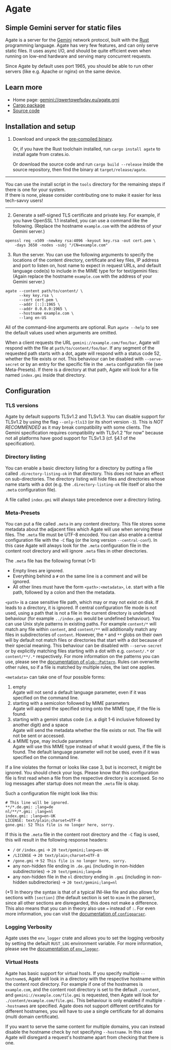 # Agate

## Simple Gemini server for static files

Agate is a server for the [Gemini] network protocol, built with the [Rust] programming language. Agate has very few features, and can only serve static files. It uses async I/O, and should be quite efficient even when running on low-end hardware and serving many concurrent requests.

Since Agate by default uses port 1965, you should be able to run other servers (like e.g. Apache or nginx) on the same device.

## Learn more

* Home page: [gemini://qwertqwefsday.eu/agate.gmi][home]
* [Cargo package][crates.io]
* [Source code][source]

## Installation and setup

1. Download and unpack the [pre-compiled binary](https://github.com/mbrubeck/agate/releases).

   Or, if you have the Rust toolchain installed, run `cargo install agate` to
   install agate from crates.io.

   Or download the source code and run `cargo build --release` inside the
   source repository, then find the binary at `target/release/agate`.

***
You can use the install script in the `tools` directory for the remaining steps if there is one for your system.  
If there is none, please consider contributing one to make it easier for less tech-savvy users!
***

2. Generate a self-signed TLS certificate and private key.  For example, if you have OpenSSL 1.1 installed, you can use a command like the following.  (Replace the hostname `example.com` with the address of your Gemini server.)

```
openssl req -x509 -newkey rsa:4096 -keyout key.rsa -out cert.pem \
    -days 3650 -nodes -subj "/CN=example.com"
```

3. Run the server. You can use the following arguments to specify the locations of the content directory, certificate and key files, IP address and port to listen on, host name to expect in request URLs, and default language code(s) to include in the MIME type for for text/gemini files: (Again replace the hostname `example.com` with the address of your Gemini server.)

```
agate --content path/to/content/ \
      --key key.rsa \
      --cert cert.pem \
      --addr [::]:1965 \
      --addr 0.0.0.0:1965 \
      --hostname example.com \
      --lang en-US
```

All of the command-line arguments are optional.  Run `agate --help` to see the default values used when arguments are omitted.

When a client requests the URL `gemini://example.com/foo/bar`, Agate will respond with the file at `path/to/content/foo/bar`. If any segment of the requested path starts with a dot, agate will respond with a status code 52, whether the file exists or not. This behaviour can be disabled with `--serve-secret` or by an entry for the specific file in the `.meta` configuration file (see Meta-Presets). If there is a directory at that path, Agate will look for a file named `index.gmi` inside that directory.

## Configuration

### TLS versions

Agate by default supports TLSv1.2 and TLSv1.3. You can disable support for TLSv1.2 by using the flag `--only-tls13` (or its short version `-3`). This is *NOT RECOMMENDED* as it may break compatibility with some clients. The Gemini specification requires compatibility with TLSv1.2 "for now" because not all platforms have good support for TLSv1.3 (cf. §4.1 of the specification).

### Directory listing

You can enable a basic directory listing for a directory by putting a file called `.directory-listing-ok` in that directory. This does not have an effect on sub-directories.
The directory listing will hide files and directories whose name starts with a dot (e.g. the `.directory-listing-ok` file itself or also the `.meta` configuration file).

A file called `index.gmi` will always take precedence over a directory listing.

### Meta-Presets

You can put a file called `.meta` in any content directory. This file stores some metadata about the adjacent files which Agate will use when serving these files. The `.meta` file must be UTF-8 encoded.
You can also enable a central configuration file with the `-C` flag (or the long version `--central-conf`). In this case Agate will always look for the `.meta` configuration file in the content root directory and will ignore `.meta` files in other directories.

The `.meta` file has the following format (*1):
* Empty lines are ignored.
* Everything behind a `#` on the same line is a comment and will be ignored.
* All other lines must have the form `<path>:<metadata>`, i.e. start with a file path, followed by a colon and then the metadata.

`<path>` is a case sensitive file path, which may or may not exist on disk. If <path> leads to a directory, it is ignored.
If central configuration file mode is not used, using a path that is not a file in the current directory is undefined behaviour (for example `../index.gmi` would be undefined behaviour).
You can use Unix style patterns in existing paths. For example `content/*` will match any file within `content`, and `content/**` will additionally match any files in subdirectories of `content`.
However, the `*` and `**` globs on their own will by default not match files or directories that start with a dot because of their special meaning.
This behaviour can be disabled with `--serve-secret` or by explicitly matching files starting with a dot with e.g. `content/.*` or `content/**/.*` respectively.
For more information on the patterns you can use, please see the [documentation of `glob::Pattern`](https://https://docs.rs/glob/0.3.0/glob/struct.Pattern.html).
Rules can overwrite other rules, so if a file is matched by multiple rules, the last one applies.

`<metadata>` can take one of four possible forms:
1. empty  
    Agate will not send a default language parameter, even if it was specified on the command line.
2. starting with a semicolon followed by MIME parameters  
    Agate will append the specified string onto the MIME type, if the file is found.
3. starting with a gemini status code (i.e. a digit 1-6 inclusive followed by another digit) and a space  
    Agate will send the metadata whether the file exists or not. The file will not be sent or accessed.
4. a MIME type, may include parameters  
    Agate will use this MIME type instead of what it would guess, if the file is found.
    The default language parameter will not be used, even if it was specified on the command line.

If a line violates the format or looks like case 3, but is incorrect, it might be ignored. You should check your logs. Please know that this configuration file is first read when a file from the respective directory is accessed. So no log messages after startup does not mean the `.meta` file is okay.

Such a configuration file might look like this:
```text
# This line will be ignored.
**/*.de.gmi: ;lang=de
nl/**/*.gmi: ;lang=nl
index.gmi: ;lang=en-UK
LICENSE: text/plain;charset=UTF-8
gone.gmi: 52 This file is no longer here, sorry.
```

If this is the `.meta` file in the content root directory and the `-C` flag is used, this will result in the following response headers:
* `/` or `/index.gmi`
    -> `20 text/gemini;lang=en-UK`
* `/LICENSE`
    -> `20 text/plain;charset=UTF-8`
* `/gone.gmi`
    -> `52 This file is no longer here, sorry.`
* any non-hidden file ending in `.de.gmi` (including in non-hidden subdirectories)
    -> `20 text/gemini;lang=de`
* any non-hidden file in the `nl` directory ending in `.gmi` (including in non-hidden subdirectories)
    -> `20 text/gemini;lang=nl`

(*1) In theory the syntax is that of a typical INI-like file and also allows for sections with `[section]` (the default section is set to `mime` in the parser), since all other sections are disregarded, this does not make a difference. This also means that you can in theory also use `=` instead of `:`. For even more information, you can visit the [documentation of `configparser`](https://docs.rs/configparser/2.0).

### Logging Verbosity

Agate uses the `env_logger` crate and allows you to set the logging verbosity by setting the default `RUST_LOG` environment variable. For more information, please see the [documentation of `env_logger`].

### Virtual Hosts

Agate has basic support for virtual hosts. If you specify multiple `--hostname`s, Agate will look in a directory with the respective hostname within the content root directory.
For example if one of the hostnames is `example.com`, and the content root directory is set to the default `./content`, and `gemini://example.com/file.gmi` is requested, then Agate will look for `./content/example.com/file.gmi`. This behaviour is only enabled if multiple `--hostname`s are specified.
Agate does not support different certificates for different hostnames, you will have to use a single certificate for all domains (multi domain certificate).

If you want to serve the same content for multiple domains, you can instead disable the hostname check by not specifying `--hostname`. In this case Agate will disregard a request's hostname apart from checking that there is one.

[Gemini]: https://gemini.circumlunar.space/
[Rust]: https://www.rust-lang.org/
[home]: gemini://qwertqwefsday.eu/agate.gmi
[source]: https://github.com/mbrubeck/agate
[crates.io]: https://crates.io/crates/agate
[documentation of `env_logger`]: https://docs.rs/env_logger/0.8
